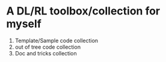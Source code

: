 # A DL/RL toolbox/collection for myself

1. Template/Sample code collection
2. out of tree code collection
3. Doc and tricks collection
